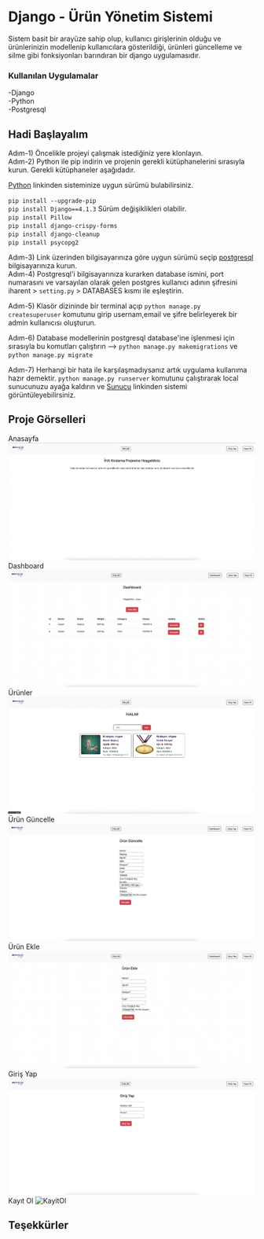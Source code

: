 # Django - Ürün Yönetim Sistemi
Sistem basit bir arayüze sahip olup, kullanıcı girişlerinin olduğu ve ürünlerinizin modellenip kullanıcılara gösterildiği, ürünleri güncelleme ve silme gibi fonksiyonları barındıran bir django uygulamasıdır.

### Kullanılan Uygulamalar
-Django <br/>
-Python <br/>
-Postgresql

## Hadi Başlayalım
Adım-1) Öncelikle projeyi çalışmak istediğiniz yere klonlayın. <br/>
Adım-2) Python ile pip indirin ve projenin gerekli kütüphanelerini sırasıyla kurun. Gerekli kütüphaneler aşağıdadır. <br/>

[Python](https://www.python.org/downloads/) linkinden sisteminize uygun sürümü bulabilirsiniz.

`pip install --upgrade-pip` <br/>
`pip install Django==4.1.3` Sürüm değişiklikleri olabilir. <br/>
`pip install Pillow` <br/>
`pip install django-crispy-forms` <br/>
`pip install django-cleanup` <br/>
`pip install psycopg2` <br/>

Adım-3) Link üzerinden bilgisayarınıza göre uygun sürümü seçip [postgresql](https://www.postgresql.org/download/) bilgisayarınıza kurun. <br/>
Adım-4) Postgresql'i bilgisayarınıza kurarken database ismini, port numarasını ve varsayılan olarak gelen postgres kullanıcı adının şifresini 
iharent > `setting.py` > DATABASES kısmı ile eşleştirin. <br/>

Adım-5) Klasör dizininde bir terminal açıp `python manage.py createsuperuser` komutunu girip usernam,email ve şifre belirleyerek 
bir admin kullanıcısı oluşturun. <br/>

Adım-6) Database modellerinin postgresql database'ine işlenmesi için sırasıyla bu komutları çalıştırın 
--> `python manage.py makemigrations` ve `python manage.py migrate` <br/>

Adım-7) Herhangi bir hata ile karşılaşmadıysanız artık uygulama kullanıma hazır demektir. `python manage.py runserver`
komutunu çalıştırarak local sunucunuzu ayağa kaldırın ve [Sunucu](https://127.0.0.1:8000) linkinden sistemi görüntüleyebilirsiniz. <br/>

## Proje Görselleri
Anasayfa
![Anasayfa](https://github.com/muchmoree/django-ihakiralama/blob/master/projegeneralimages/anasayfa.png)
Dashboard
![Dashboard](https://github.com/muchmoree/django-ihakiralama/blob/master/projegeneralimages/dashboard.png)
Ürünler
![Ihalar](https://github.com/muchmoree/django-ihakiralama/blob/master/projegeneralimages/ihalar.png)
Ürün Güncelle
![UrunGuncelle](https://github.com/muchmoree/django-ihakiralama/blob/master/projegeneralimages/urunguncelle.png)
Ürün Ekle
![UrunEkle](https://github.com/muchmoree/django-ihakiralama/blob/master/projegeneralimages/urunekle.png)
Giriş Yap
![GirisYap](https://github.com/muchmoree/django-ihakiralama/blob/master/projegeneralimages/girisyap.png)
Kayıt Ol
![KayitOl](https://github.com/muchmoree/django-ihakiralama/blob/master/projegeneralimages/kayıtol.png)

## Teşekkürler
